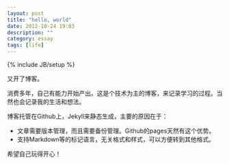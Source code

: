 ```yaml
---
layout: post
title: "hello, world"
date: 2012-10-24 19:03
description: ""
category: essay
tags: [life]
---
```

{% include JB/setup %}

又开了博客。

消费多年，自己有能力开始产出。这是个技术为主的博客，来记录学习的过程。当然也会记录我的生活和想法。

博客托管在Github上，Jekyll来静态生成，主要的原因在于：

* 文章需要版本管理，而且需要备份管理。Github的pages天然有这个优势。
* 支持Markdown等的标记语言，无关格式和样式，可以方便转到其他格式。

希望自己玩得开心！

